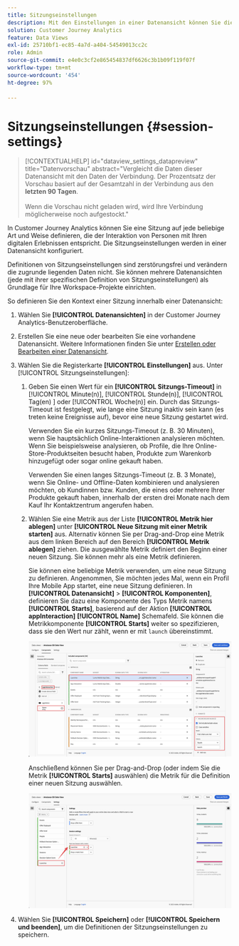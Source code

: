 ```yaml
---
title: Sitzungseinstellungen
description: Mit den Einstellungen in einer Datenansicht können Sie die Sitzungslänge und den Trigger zum Initiieren einer neuen Sitzung festlegen
solution: Customer Journey Analytics
feature: Data Views
exl-id: 25710bf1-ec85-4a7d-a404-54549013cc2c
role: Admin
source-git-commit: e4e0c3cf2e865454837df6626c3b1b09f119f07f
workflow-type: tm+mt
source-wordcount: '454'
ht-degree: 97%

---
```


# Sitzungseinstellungen {#session-settings}

<!-- markdownlint-disable MD034 -->

>[!CONTEXTUALHELP]
>id="dataview_settings_datapreview"
>title="Datenvorschau"
>abstract="Vergleicht die Daten dieser Datenansicht mit den Daten der Verbindung. Der Prozentsatz der Vorschau basiert auf der Gesamtzahl in der Verbindung aus den **letzten 90 Tagen**.<br><br/>Wenn die Vorschau nicht geladen wird, wird Ihre Verbindung möglicherweise noch aufgestockt."

<!-- markdownlint-enable MD034 -->

<!-- markdownlint-enable MD034 -->


In Customer Journey Analytics können Sie eine Sitzung auf jede beliebige Art und Weise definieren, die der Interaktion von Personen mit Ihren digitalen Erlebnissen entspricht. Die Sitzungseinstellungen werden in einer Datenansicht konfiguriert.

Definitionen von Sitzungseinstellungen sind zerstörungsfrei und verändern die zugrunde liegenden Daten nicht. Sie können mehrere Datenansichten (jede mit ihrer spezifischen Definition von Sitzungseinstellungen) als Grundlage für Ihre Workspace-Projekte einrichten.

So definieren Sie den Kontext einer Sitzung innerhalb einer Datenansicht:

1. Wählen Sie **[!UICONTROL Datenansichten]** in der Customer Journey Analytics-Benutzeroberfläche.

2. Erstellen Sie eine neue oder bearbeiten Sie eine vorhandene Datenansicht. Weitere Informationen finden Sie unter [Erstellen oder Bearbeiten einer Datenansicht](create-dataview.md).

3. Wählen Sie die Registerkarte **[!UICONTROL Einstellungen]** aus. Unter [!UICONTROL Sitzungseinstellungen]:

   1. Geben Sie einen Wert für ein **[!UICONTROL Sitzungs-Timeout]** in [!UICONTROL Minute(n)], [!UICONTROL Stunde(n)], [!UICONTROL Tag(en) ] oder [!UICONTROL Woche(n)] ein. Durch das Sitzungs-Timeout ist festgelegt, wie lange eine Sitzung inaktiv sein kann (es treten keine Ereignisse auf), bevor eine neue Sitzung gestartet wird.

      Verwenden Sie ein kurzes Sitzungs-Timeout (z. B. 30 Minuten), wenn Sie hauptsächlich Online-Interaktionen analysieren möchten. Wenn Sie beispielsweise analysieren, ob Profile, die Ihre Online-Store-Produktseiten besucht haben, Produkte zum Warenkorb hinzugefügt oder sogar online gekauft haben.

      Verwenden Sie einen langes Sitzungs-Timeout (z. B. 3 Monate), wenn Sie Online- und Offline-Daten kombinieren und analysieren möchten, ob Kundinnen bzw. Kunden, die eines oder mehrere Ihrer Produkte gekauft haben, innerhalb der ersten drei Monate nach dem Kauf Ihr Kontaktzentrum angerufen haben.


   2. Wählen Sie eine Metrik aus der Liste **[!UICONTROL Metrik hier ablegen]** unter **[!UICONTROL Neue Sitzung mit einer Metrik starten]** aus. Alternativ können Sie per Drag-and-Drop eine Metrik aus dem linken Bereich auf den Bereich **[!UICONTROL Metrik ablegen]** ziehen. Die ausgewählte Metrik definiert den Beginn einer neuen Sitzung. Sie können mehr als eine Metrik definieren.

      Sie können eine beliebige Metrik verwenden, um eine neue Sitzung zu definieren. Angenommen, Sie möchten jedes Mal, wenn ein Profil Ihre Mobile App startet, eine neue Sitzung definieren. In **[!UICONTROL Datenansicht]** > **[!UICONTROL Komponenten]**, definieren Sie dazu eine Komponente des Typs Metrik namens **[!UICONTROL Starts]**, basierend auf der Aktion **[!UICONTROL appInteraction]** **[!UICONTROL Name]** Schemafeld. Sie können die Metrikkomponente **[!UICONTROL Starts]** weiter so spezifizieren, dass sie den Wert nur zählt, wenn er mit `launch` übereinstimmt.

      ![App-Interaktionsmetrik – Komponente „Starts“](assets/component-launches.png)

      Anschließend können Sie per Drag-and-Drop (oder indem Sie die Metrik **[!UICONTROL Starts]** auswählen) die Metrik für die Definition einer neuen Sitzung auswählen.

      ![Sitzungseinstellungen – Starts](assets/session-settings-launches-metric.png)



4. Wählen Sie **[!UICONTROL Speichern]** oder **[!UICONTROL Speichern und beenden]**, um die Definitionen der Sitzungseinstellungen zu speichern.
